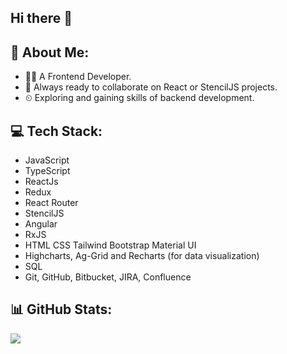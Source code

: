## Hi there 👋

<!--
**puru531/puru531** is a ✨ _special_ ✨ repository because its `README.md` (this file) appears on your GitHub profile.

Here are some ideas to get you started:

- 🔭 I’m currently working on ...
- 🌱 I’m currently learning ...
- 👯 I’m looking to collaborate on ...
- 🤔 I’m looking for help with ...
- 💬 Ask me about ...
- 📫 How to reach me: ...
- 😄 Pronouns: ...
- ⚡ Fun fact: ...
-->
## 💫 About Me:
- 👨‍💻 A Frontend Developer.
- 🤝 Always ready to collaborate on React or StencilJS projects.
- ⏲ Exploring and gaining skills of backend development.


## 💻 Tech Stack:
- JavaScript
- TypeScript
- ReactJs
- Redux
- React Router
- StencilJS
- Angular
- RxJS
- HTML CSS Tailwind Bootstrap Material UI
- Highcharts, Ag-Grid and Recharts (for data visualization)
- SQL
- Git, GitHub, Bitbucket, JIRA, Confluence
## 📊 GitHub Stats:
![](https://github-readme-stats.vercel.app/api/top-langs/?username=puru531&theme=dark&hide_border=false&include_all_commits=true&count_private=false&layout=compact)

